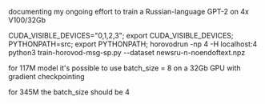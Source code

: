 documenting my ongoing effort to train a Russian-language GPT-2 on 4x V100/32Gb

CUDA_VISIBLE_DEVICES="0,1,2,3"; export CUDA_VISIBLE_DEVICES;  PYTHONPATH=src; export PYTHONPATH; horovodrun -np 4 -H localhost:4 python3 train-horovod-msg-sp.py --dataset newsru-n-noendoftext.npz

for 117M model it's possible to use batch_size = 8 on a 32Gb GPU with gradient checkpointing

for 345M the batch_size should be 4

